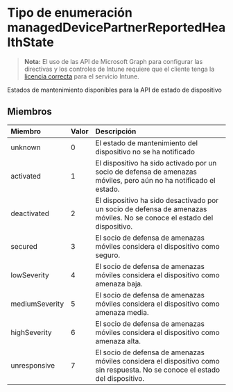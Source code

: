 # <a name="manageddevicepartnerreportedhealthstate-enum-type"></a>Tipo de enumeración managedDevicePartnerReportedHealthState

> **Nota:** El uso de las API de Microsoft Graph para configurar las directivas y los controles de Intune requiere que el cliente tenga la [licencia correcta](https://go.microsoft.com/fwlink/?linkid=839381) para el servicio Intune.

Estados de mantenimiento disponibles para la API de estado de dispositivo
## <a name="members"></a>Miembros
|Miembro|Valor|Descripción|
|:---|:---|:---|
|unknown|0|El estado de mantenimiento del dispositivo no se ha notificado|
|activated|1|El dispositivo ha sido activado por un socio de defensa de amenazas móviles, pero aún no ha notificado el estado.|
|deactivated|2|El dispositivo ha sido desactivado por un socio de defensa de amenazas móviles. No se conoce el estado del dispositivo.|
|secured|3|El socio de defensa de amenazas móviles considera el dispositivo como seguro.|
|lowSeverity|4|El socio de defensa de amenazas móviles considera el dispositivo como amenaza baja.|
|mediumSeverity|5|El socio de defensa de amenazas móviles considera el dispositivo como amenaza media.|
|highSeverity|6|El socio de defensa de amenazas móviles considera el dispositivo como amenaza alta.|
|unresponsive|7|El socio de defensa de amenazas móviles considera el dispositivo como sin respuesta. No se conoce el estado del dispositivo.|



